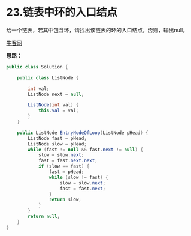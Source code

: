 # 23.链表中环的入口结点

给一个链表，若其中包含环，请找出该链表的环的入口结点，否则，输出null。

[牛客网](https://www.nowcoder.com/practice/253d2c59ec3e4bc68da16833f79a38e4?tpId=13&tqId=11208&tPage=1&rp=1&ru=/ta/coding-interviews&qru=/ta/coding-interviews/question-ranking)

**思路：**

```java
public class Solution {

	public class ListNode {

		int val;
		ListNode next = null;

		ListNode(int val) {
			this.val = val;
		}
	}

	public ListNode EntryNodeOfLoop(ListNode pHead) {
		ListNode fast = pHead;
		ListNode slow = pHead;
		while (fast != null && fast.next != null) {
			slow = slow.next;
			fast = fast.next.next;
			if (slow == fast) {
				fast = pHead;
				while (slow != fast) {
					slow = slow.next;
					fast = fast.next;
				}
				return slow;
			}
		}
		return null;
	}
}
```